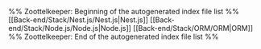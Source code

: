 %% Zoottelkeeper: Beginning of the autogenerated index file list  %%
 [[Back-end/Stack/Nest.js/Nest.js|Nest.js]]
 [[Back-end/Stack/Node.js/Node.js|Node.js]]
 [[Back-end/Stack/ORM/ORM|ORM]]
%% Zoottelkeeper: End of the autogenerated index file list  %%
